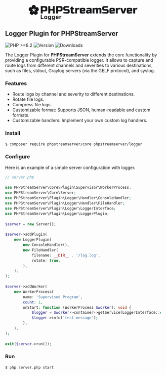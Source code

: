 <p align="center">
  <picture>
    <source media="(prefers-color-scheme: dark)" srcset="https://raw.githubusercontent.com/phpstreamserver/.github/refs/heads/main/assets/phpss_logger_light.svg">
    <img alt="PHPStreamServer logo" align="center" width="70%" src="https://raw.githubusercontent.com/phpstreamserver/.github/refs/heads/main/assets/phpss_logger_dark.svg">
  </picture>
</p>

## Logger Plugin for PHPStreamServer
![PHP >=8.2](https://img.shields.io/badge/PHP->=8.2-777bb3.svg)
![Version](https://img.shields.io/github/v/tag/phpstreamserver/phpstreamserver?label=Version&filter=v*.*.*&sort=semver&color=374151)
![Downloads](https://img.shields.io/packagist/dt/phpstreamserver/logger?label=Downloads&color=f28d1a)

The Logger Plugin for **PHPStreamServer** extends the core functionality by providing a configurable PSR-compatible logger.
It allows to capture and route logs from different channels and severities to various destinations, such as files, stdout,
Graylog servers (via the GELF protocol), and syslog.

### Features
 - Route logs by channel and severity to different destinations.
 - Rotate file logs.
 - Compress file logs.
 - Customizable format: Supports JSON, human-readable and custom formats.
 - Customizable handlers: Implement your own custom log handlers.

### Install
```bash
$ composer require phpstreamserver/core phpstreamserver/logger
```

### Configure
Here is an example of a simple server configuration with logger.

```php
// server.php

use PHPStreamServer\Core\Plugin\Supervisor\WorkerProcess;
use PHPStreamServer\Core\Server;
use PHPStreamServer\Plugin\Logger\Handler\ConsoleHandler;
use PHPStreamServer\Plugin\Logger\Handler\FileHandler;
use PHPStreamServer\Plugin\Logger\LoggerInterface;
use PHPStreamServer\Plugin\Logger\LoggerPlugin;

$server = new Server();

$server->addPlugin(
    new LoggerPlugin(
        new ConsoleHandler(),
        new FileHandler(
            filename: __DIR__ . '/log.log',
            rotate: true,
        ),
    ),
);

$server->addWorker(
    new WorkerProcess(
        name: 'Supervised Program',
        count: 1,
        onStart: function (WorkerProcess $worker): void {
            $logger = $worker->container->getService(LoggerInterface::class);
            $logger->info('test message');
        },
    ),
);

exit($server->run());
```

### Run
```bash
$ php server.php start
```
